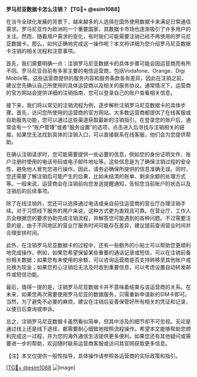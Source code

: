 **罗马尼亚数据卡怎么注销？【TG💪+ @esim1088】**

在当今全球化发展的背景下，越来越多的人选择在国外使用数据卡来满足日常通信需求。罗马尼亚作为欧洲的一个重要国家，其数据卡市场也逐渐吸引了许多用户的关注。然而，随着用户需求的变化，有时我们可能需要注销已经不再使用的罗马尼亚数据卡。那么，如何正确地完成这一操作呢？本文将详细为您介绍罗马尼亚数据卡注销的相关流程和注意事项。

首先，我们需要明确一点：注销罗马尼亚数据卡的具体步骤可能会因运营商而有所不同。罗马尼亚目前有多家主要的电信运营商，包括Vodafone、Orange、Digi Mobile等。这些运营商提供的服务内容和服务条款各有差异，因此在注销之前，建议您先确认自己所使用的具体运营商以及相关的服务协议。通常情况下，运营商的官方网站会提供详细的注销指南，您可以登录自己的账户查看相关信息。

接下来，我们将以常见的注销流程为例，逐步解析注销罗马尼亚数据卡的具体步骤。首先，访问您所使用的运营商的官方网站。大多数运营商都提供了在线客服或自助服务功能，您可以通过这些渠道获取最新的注销指引。在登录您的账户后，通常会有一个“账户管理”或者“服务设置”的选项，点击进入后寻找与注销相关的链接。如果您无法找到具体的注销入口，可以直接联系在线客服，他们会为您提供帮助。

在确认注销请求时，您可能需要提供一些必要的信息，例如您的身份证明文件、账户注册时使用的电话号码或电子邮件地址等。这些信息是为了确保注销过程的安全性，避免他人冒充您进行操作。因此，请务必确保所提供的信息准确无误。同时，您还需要了解注销后可能产生的后果，比如未结清的账单、剩余余额的处理方式等。一般来说，运营商会在注销前向您发送提醒通知，告知您当前账户的状态以及注销后的后续事项。

除了在线注销外，您还可以选择通过电话或亲自前往运营商的营业厅办理注销手续。对于习惯线下服务的用户来说，这种方式更为直观且可靠。在营业厅，工作人员会根据您的要求协助完成注销流程，并解答您可能遇到的各种问题。不过需要注意的是，由于不同地区的营业厅服务时间可能存在差异，建议提前查询营业时间并合理安排时间。

此外，在注销罗马尼亚数据卡的过程中，还有一些额外的小贴士可以帮助您更顺利地完成操作。例如，如果您希望保留某些重要的通话记录或短信，可以在注销前备份相关数据；如果您有未使用的余额，可以咨询运营商是否支持转移至其他账户或兑换为现金；如果您担心注销后无法及时收到重要信息，可以考虑设置自动转发邮件或短信功能。

最后，值得一提的是，注销罗马尼亚数据卡并不意味着结束与该运营商的关系。在未来，如果您再次需要使用罗马尼亚的数据服务，只需重新申请新的SIM卡即可。当然，为了避免不必要的麻烦，建议在注销后妥善保管好所有相关的凭证和记录，以便日后查询或申诉。

总之，注销罗马尼亚数据卡虽然看似简单，但其中涉及的细节却不可忽视。无论是通过线上还是线下途径，都需要耐心细致地按照流程操作。希望本文能够帮助您顺利完成这一过程，并为您的海外通信生活提供更多便利。如果您还有其他疑问或需要进一步的帮助，欢迎随时联系运营商客服或访问其官网获取更多信息。

【注】本文仅提供一般性指导，具体操作请参照各运营商的实际政策和指引。

[[TG💪+ @esim1088](https://t.me/s/esim1088) ![Image](https://i.postimg.cc/4NQfJmqS/Snipaste-2025-05-13-00-14-12.png)]